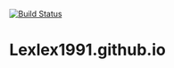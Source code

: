 [![Build Status](https://travis-ci.org/Lexlex1991/Lexlex1991.github.io.svg?branch=master)](https://travis-ci.org/Lexlex1991/Lexlex1991.github.io)
# Lexlex1991.github.io
